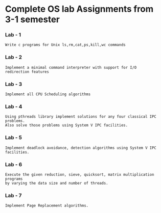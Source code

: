 # Complete OS lab Assignments from 3-1 semester

### Lab - 1

    Write c programs for Unix ls,rm,cat,ps,kill,wc commands

### Lab - 2

    Implement a minimal command interpreter with support for I/O redirection features

### Lab - 3

    Implement all CPU Scheduling algorithms

### Lab - 4

    Using pthreads library implement solutions for any four classical IPC problems. 
    Also solve those problems using System V IPC facilities.

### Lab - 5

    Implement deadlock avoidance, detection algorithms using System V IPC facilities.

### Lab - 6

    Execute the given reduction, sieve, quicksort, matrix multiplication programs 
    by varying the data size and number of threads.

### Lab - 7

    Implement Page Replacement algorithms.